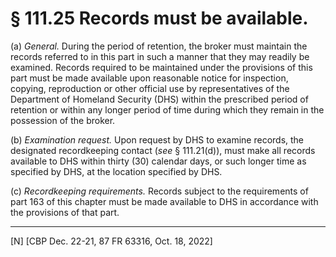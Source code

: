 # § 111.25   Records must be available.

(a) *General.* During the period of retention, the broker must maintain the records referred to in this part in such a manner that they may readily be examined. Records required to be maintained under the provisions of this part must be made available upon reasonable notice for inspection, copying, reproduction or other official use by representatives of the Department of Homeland Security (DHS) within the prescribed period of retention or within any longer period of time during which they remain in the possession of the broker.


(b) *Examination request.* Upon request by DHS to examine records, the designated recordkeeping contact (*see* § 111.21(d)), must make all records available to DHS within thirty (30) calendar days, or such longer time as specified by DHS, at the location specified by DHS.


(c) *Recordkeeping requirements.* Records subject to the requirements of part 163 of this chapter must be made available to DHS in accordance with the provisions of that part.



---

[N] [CBP Dec. 22-21, 87 FR 63316, Oct. 18, 2022]





 




